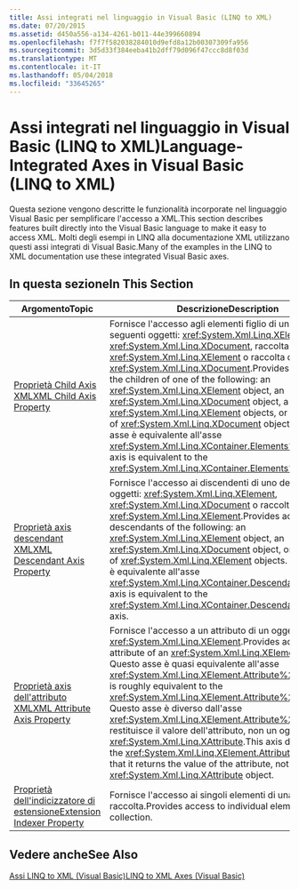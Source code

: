 ```yaml
---
title: Assi integrati nel linguaggio in Visual Basic (LINQ to XML)
ms.date: 07/20/2015
ms.assetid: d450a556-a134-4261-b011-44e399660894
ms.openlocfilehash: f7f7f582038284010d9efd8a12b00307309fa956
ms.sourcegitcommit: 3d5d33f384eeba41b2dff79d096f47ccc8d8f03d
ms.translationtype: MT
ms.contentlocale: it-IT
ms.lasthandoff: 05/04/2018
ms.locfileid: "33645265"
---
```

# <a name="language-integrated-axes-in-visual-basic-linq-to-xml"></a><span data-ttu-id="52b9c-102">Assi integrati nel linguaggio in Visual Basic (LINQ to XML)</span><span class="sxs-lookup"><span data-stu-id="52b9c-102">Language-Integrated Axes in Visual Basic (LINQ to XML)</span></span>
<span data-ttu-id="52b9c-103">Questa sezione vengono descritte le funzionalità incorporate nel linguaggio Visual Basic per semplificare l'accesso a XML.</span><span class="sxs-lookup"><span data-stu-id="52b9c-103">This section describes features built directly into the Visual Basic language to make it easy to access XML.</span></span> <span data-ttu-id="52b9c-104">Molti degli esempi in LINQ alla documentazione XML utilizzano questi assi integrati di Visual Basic.</span><span class="sxs-lookup"><span data-stu-id="52b9c-104">Many of the examples in the LINQ to XML documentation use these integrated Visual Basic axes.</span></span>  
  
## <a name="in-this-section"></a><span data-ttu-id="52b9c-105">In questa sezione</span><span class="sxs-lookup"><span data-stu-id="52b9c-105">In This Section</span></span>  
  
|<span data-ttu-id="52b9c-106">Argomento</span><span class="sxs-lookup"><span data-stu-id="52b9c-106">Topic</span></span>|<span data-ttu-id="52b9c-107">Descrizione</span><span class="sxs-lookup"><span data-stu-id="52b9c-107">Description</span></span>|  
|-----------|-----------------|  
|[<span data-ttu-id="52b9c-108">Proprietà Child Axis XML</span><span class="sxs-lookup"><span data-stu-id="52b9c-108">XML Child Axis Property</span></span>](../../../../visual-basic/language-reference/xml-axis/xml-child-axis-property.md)|<span data-ttu-id="52b9c-109">Fornisce l'accesso agli elementi figlio di uno dei seguenti oggetti: <xref:System.Xml.Linq.XElement>, <xref:System.Xml.Linq.XDocument>, raccolta di <xref:System.Xml.Linq.XElement> o raccolta di <xref:System.Xml.Linq.XDocument>.</span><span class="sxs-lookup"><span data-stu-id="52b9c-109">Provides access to the children of one of the following: an <xref:System.Xml.Linq.XElement> object, an <xref:System.Xml.Linq.XDocument> object, a collection of <xref:System.Xml.Linq.XElement> objects, or a collection of <xref:System.Xml.Linq.XDocument> objects.</span></span> <span data-ttu-id="52b9c-110">Questo asse è equivalente all'asse <xref:System.Xml.Linq.XContainer.Elements%2A>.</span><span class="sxs-lookup"><span data-stu-id="52b9c-110">This axis is equivalent to the <xref:System.Xml.Linq.XContainer.Elements%2A> axis.</span></span>|  
|[<span data-ttu-id="52b9c-111">Proprietà axis descendant XML</span><span class="sxs-lookup"><span data-stu-id="52b9c-111">XML Descendant Axis Property</span></span>](../../../../visual-basic/language-reference/xml-axis/xml-descendant-axis-property.md)|<span data-ttu-id="52b9c-112">Fornisce l'accesso ai discendenti di uno dei seguenti oggetti: <xref:System.Xml.Linq.XElement>, <xref:System.Xml.Linq.XDocument> o raccolta di <xref:System.Xml.Linq.XElement>.</span><span class="sxs-lookup"><span data-stu-id="52b9c-112">Provides access to the descendants of the following: an <xref:System.Xml.Linq.XElement> object, an <xref:System.Xml.Linq.XDocument> object, or a collection of <xref:System.Xml.Linq.XElement> objects.</span></span> <span data-ttu-id="52b9c-113">Questo asse è equivalente all'asse <xref:System.Xml.Linq.XContainer.Descendants%2A>.</span><span class="sxs-lookup"><span data-stu-id="52b9c-113">This axis is equivalent to the <xref:System.Xml.Linq.XContainer.Descendants%2A> axis.</span></span>|  
|[<span data-ttu-id="52b9c-114">Proprietà axis dell'attributo XML</span><span class="sxs-lookup"><span data-stu-id="52b9c-114">XML Attribute Axis Property</span></span>](../../../../visual-basic/language-reference/xml-axis/xml-attribute-axis-property.md)|<span data-ttu-id="52b9c-115">Fornisce l'accesso a un attributo di un oggetto <xref:System.Xml.Linq.XElement>.</span><span class="sxs-lookup"><span data-stu-id="52b9c-115">Provides access to an attribute of an <xref:System.Xml.Linq.XElement> object.</span></span> <span data-ttu-id="52b9c-116">Questo asse è quasi equivalente all'asse <xref:System.Xml.Linq.XElement.Attribute%2A>.</span><span class="sxs-lookup"><span data-stu-id="52b9c-116">This axis is roughly equivalent to the <xref:System.Xml.Linq.XElement.Attribute%2A> axis.</span></span> <span data-ttu-id="52b9c-117">Questo asse è diverso dall'asse <xref:System.Xml.Linq.XElement.Attribute%2A>, in quanto restituisce il valore dell'attributo, non un oggetto <xref:System.Xml.Linq.XAttribute>.</span><span class="sxs-lookup"><span data-stu-id="52b9c-117">This axis differs from the <xref:System.Xml.Linq.XElement.Attribute%2A> axis in that it returns the value of the attribute, not an <xref:System.Xml.Linq.XAttribute> object.</span></span>|  
|[<span data-ttu-id="52b9c-118">Proprietà dell'indicizzatore di estensione</span><span class="sxs-lookup"><span data-stu-id="52b9c-118">Extension Indexer Property</span></span>](../../../../visual-basic/language-reference/xml-axis/extension-indexer-property.md)|<span data-ttu-id="52b9c-119">Fornisce l'accesso ai singoli elementi di una raccolta.</span><span class="sxs-lookup"><span data-stu-id="52b9c-119">Provides access to individual elements in a collection.</span></span>|  
  
## <a name="see-also"></a><span data-ttu-id="52b9c-120">Vedere anche</span><span class="sxs-lookup"><span data-stu-id="52b9c-120">See Also</span></span>  
 [<span data-ttu-id="52b9c-121">Assi LINQ to XML (Visual Basic)</span><span class="sxs-lookup"><span data-stu-id="52b9c-121">LINQ to XML Axes (Visual Basic)</span></span>](../../../../visual-basic/programming-guide/concepts/linq/linq-to-xml-axes.md)

